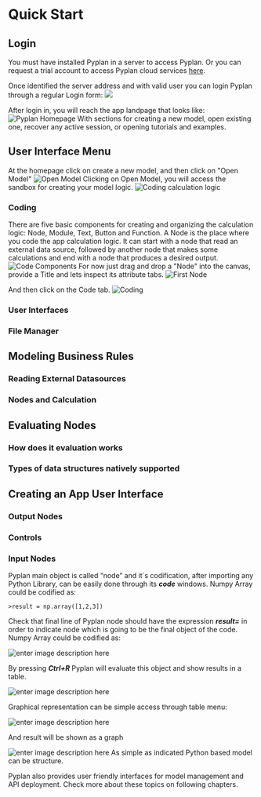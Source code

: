# **Quick Start**

## Login

You must have installed Pyplan in a server to access Pyplan.
Or you can request a trial account to access Pyplan cloud services [here](http://pyplan.com/contact/).

Once identified the server address and with valid user you can login Pyplan through a regular Login form:
![](http://img.pyplan.org/Quick_start_login1.png)

After login in, you will reach the app landpage that looks like:
![Pyplan Homepage](http://img.pyplan.org/Quick_start_home.png)
With sections for creating a new model, open existing one, recover any active session, or opening tutorials and examples.

## User Interface Menu
At the homepage click on create a new model, and then click on "Open Model"
![Open Model](http://img.pyplan.org/Quick_start_open_model.png)
Clicking on Open Model, you will access the sandbox for creating your model logic.
![Coding calculation logic](http://img.pyplan.org/Quick_start_model_code.png)

### Coding
There are five basic components for creating and organizing the calculation logic: Node, Module, Text, Button and Function.
A Node is the place where you code the app calculation logic. It can start with a node that read an external data source, followed by another node that makes some calculations and end with a node that produces a desired output.
![Code Components](http://img.pyplan.org/Quick_start_code_components1.png)
For now just drag and drop a "Node" into the canvas, provide a Title and lets inspect its attribute tabs.
![First Node](http://img.pyplan.org/Quick_start_first_node.png)

And then click on the Code tab.
![Coding ](http://img.pyplan.org/Quick_start_evaluation.png)




### User Interfaces

### File Manager

## Modeling Business Rules
### Reading External Datasources
### Nodes and Calculation

## Evaluating Nodes
### How does it evaluation works
### Types of data structures natively supported

## Creating an App User Interface
### Output Nodes
### Controls
### Input Nodes


Pyplan main object is called “node” and it´s codification, after importing any Python Library, can be easily done through its **_code_** windows.
Numpy Array could be codified as:

    >result = np.array([1,2,3])

Check that final line of Pyplan node should have the expression **_result=_** in order to indicate node which is going to be the final object of the code.
Numpy Array could be codified as:

![enter image description here](http://img.pyplan.org/Home_code_view.png)

By pressing **_Ctrl+R_** Pyplan will evaluate this object and show results in a table.

![enter image description here](http://img.pyplan.org/Home_result_view)

Graphical representation can be simple access through table menu:

![enter image description here](http://img.pyplan.org/Home_show_graph)

And result will be shown as a graph

![enter image description here](http://img.pyplan.org/Home_graph_view)
As simple as indicated Python based model can be structure.

Pyplan also provides user friendly interfaces for model management and API deployment. Check more about these topics on following chapters.

<!--stackedit_data:
eyJoaXN0b3J5IjpbLTE1Mjk4MDI2MDYsMTA0NTM1ODc4OCwtMT
UyMjc4NTgzMSwtNjcwMjYzNzY0LDE5NzE1NjY2OTUsLTE4NDc5
MzQyMzAsLTIwNDY4ODYxMzQsLTE4MDgzNDQwMDksMTE3NDY3Mj
M4OSwtMTQ1NDAwNDkzNywxOTg4OTU0NDAxLDQ1MTI3MjcyNCwt
ODEyNzA1MDUxLC0yNTM0NzQ0ODgsLTEwNjYxOTc5MzEsLTExMT
EyODQ3NTIsODM3MTE4Mzg0LDk0OTM4OTE4OV19
-->